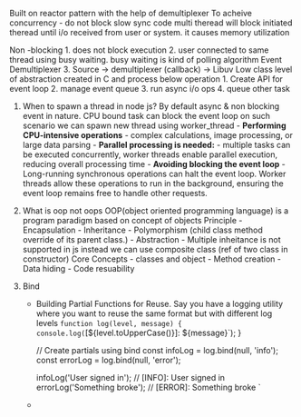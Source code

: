 Built on reactor pattern with the help of demultiplexer
To acheive concurrency - do not block slow sync code
multi theread will block initiated theread until i/o received from user or system. it causes memory utilization

Non -blocking
	1. does not block execution
	2. user connected to same thread using busy waiting. busy waiting is kind of polling algorithm
Event Demultiplexer
	3. Source -> demultiplexer (callback) -> 
Libuv
Low class  level of abstraction created in C and process below operation
		1. Create API for event loop
		2. manage event queue
		3. run async i/o ops
		4. queue other task

1. When to spawn a thread in node js?
		By default async & non blocking event in nature. CPU bound task can block the event loop on such scenario we can spawn new thread using worker_thread 
			- **Performing CPU-intensive operations**
				- complex calculations, image processing, or large data parsing
			- **Parallel processing is needed:**
				- multiple tasks can be executed concurrently, worker threads enable parallel execution, reducing overall processing time
			- **Avoiding blocking the event loop**
				- Long-running synchronous operations can halt the event loop. Worker threads allow these operations to run in the background, ensuring the event loop remains free to handle other requests.

2. What is oop not oops
	OOP(object oriented programming language) is a program paradigm based on concept of objects
		Principle
			- Encapsulation
			- Inheritance
			- Polymorphism (child class method override of its parent class.)
			- Abstraction
			- Multiple inheitance is not supported in js instead we can use composite class (ref of two class in constructor)
		Core Concepts
			- classes and object
			- Method creation
			- Data hiding
			- Code resuability
3. Bind
	- Building Partial Functions for Reuse. Say you have a logging utility where you want to reuse the same format but with different log levels
	  `function log(level, message) {
		  console.log(`[${level.toUpperCase()}]: ${message}`);
		}
		
		// Create partials using bind
		const infoLog = log.bind(null, 'info');
		const errorLog = log.bind(null, 'error');
		
		infoLog('User signed in');   // [INFO]: User signed in
		errorLog('Something broke'); // [ERROR]: Something broke
		`
	 - 